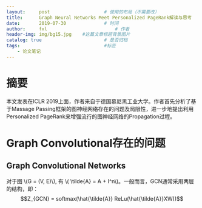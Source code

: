 ```yaml
---
layout:     post   				    # 使用的布局（不需要改）
title:      Graph Neural Networks Meet Personalized PageRank解读与思考 				# 标题
date:       2019-07-30 				# 时间
author:     fxl 						# 作者
header-img: img/bg15.jpg 	#这篇文章标题背景图片
catalog: true 						# 是否归档
tags:								#标签
    - 论文笔记
---
```


<script type="text/javascript" src="http://cdn.mathjax.org/mathjax/latest/MathJax.js?config=default"></script>

# 摘要
本文发表在ICLR 2019上面，作者来自于德国慕尼黑工业大学。作者首先分析了基于Massage Passing框架的图神经网络存在的问题及局限性，进一步地提出利用Personalized PageRank来增强流行的图神经网络的Propagation过程。 

# Graph Convolutional存在的问题
## Graph Convolutional Networks
对于图 \\(G = (V, E)\\), 有 \\( \tilde{A} = A + I^n\\)。一般而言，GCN通常采用两层的结构，即：
$$Z_{GCN} = softmax(\hat{\tilde{A}} ReLu(\hat{\tilde{A}}XW))$$


